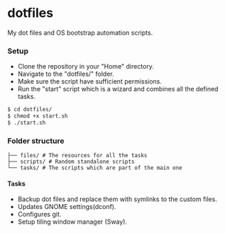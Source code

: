 # dotfiles
My dot files and OS bootstrap automation scripts.

### Setup
* Clone the repository in your "Home" directory.
* Navigate to the "dotfiles/" folder.
* Make sure the script have sufficient permissions.
* Run the "start" script which is a wizard and combines all the defined tasks.

```sh
$ cd dotfiles/
$ chmod +x start.sh
$ ./start.sh
```

### Folder structure

```text
├── files/ # The resources for all the tasks
├── scripts/ # Random standalone scripts
└── tasks/ # The scripts which are part of the main one
```

#### Tasks
* Backup dot files and replace them with symlinks to the custom files.
* Updates GNOME settings(dconf).
* Configures git.
* Setup tiling window manager (Sway).
